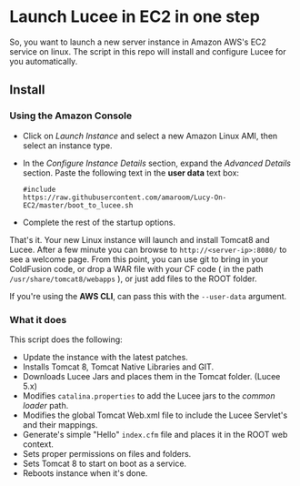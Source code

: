Launch Lucee in EC2 in one step
=====

So, you want to launch a new server instance in Amazon AWS's EC2 service on linux. The script in this repo will install and configure Lucee for you automatically. 

## Install

### Using the Amazon Console

- Click on _Launch Instance_ and select a new Amazon Linux AMI, then select an instance type.
- In the _Configure Instance Details_ section, expand the _Advanced Details_ section. Paste the following text in the __user data__ text box:

	```
	#include
	https://raw.githubusercontent.com/amaroom/Lucy-On-EC2/master/boot_to_lucee.sh
	```

- Complete the rest of the startup options.

That's it. Your new Linux instance will launch and install Tomcat8 and Lucee. After a few minute you can browse to `http://<server-ip>:8080/` to see a welcome page. From this point, you can use git to bring in your ColdFusion code, or drop a WAR file with your CF code ( in the path `/usr/share/tomcat8/webapps` ), or just add files to the ROOT folder. 

If you're using the **AWS CLI**, can pass this with the `--user-data` argument.

### What it does

This script does the following:

- Update the instance with the latest patches.
- Installs Tomcat 8, Tomcat Native Libraries and GIT.
- Downloads Lucee Jars and places them in the Tomcat folder. (Lucee 5.x)
- Modifies `catalina.properties` to add the Lucee jars to the _common loader_ path.
- Modifies the global Tomcat Web.xml file to include the Lucee Servlet's and their mappings. 
- Generate's simple "Hello" `index.cfm` file and places it in the ROOT web context.
- Sets proper permissions on files and folders.
- Sets Tomcat 8 to start on boot as a service.
- Reboots instance when it's done.
